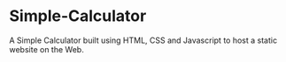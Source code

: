 # Simple-Calculator
A Simple Calculator built using HTML, CSS and Javascript to host a static website on the Web.
